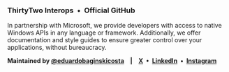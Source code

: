 [url_microsoft]: https://www.microsoft.com/en-us/startups
[url_author]: https://github.com/eduardobaginskicosta
[img_banner]: ../assets/banner.webp

<!-- == == == -->

[social_instagram]: https://instagram.com/eduardobcosta7/
[social_linkedin]: https://linkedin.com/in/eduardobaginskicosta/
[social_twitter]: https://twitter.com/eduardobcosta7/

<!-- == == == -->

### ThirtyTwo Interops&ensp;•&ensp;Official GitHub

In partnership with Microsoft, we provide developers with access to native Windows APIs
in any language or framework. Additionally, we offer documentation and style guides to
ensure greater control over your applications, without bureaucracy.

**Maintained by [@eduardobaginskicosta][url_author]&emsp;|&emsp;[X][social_twitter]&ensp;•&ensp;[LinkedIn][social_linkedin]&ensp;•&ensp;[Instagram][social_instagram]**
